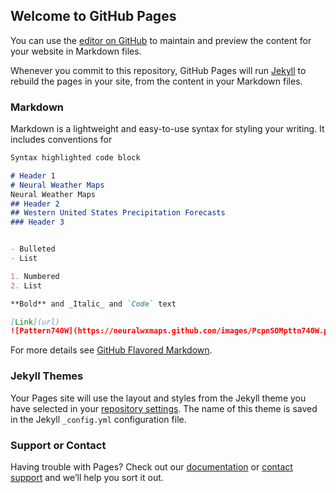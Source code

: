 ## Welcome to GitHub Pages

You can use the [editor on GitHub](https://github.com/NeuralWxMaps/PcpnWrnUS/edit/gh-pages/index.md) to maintain and preview the content for your website in Markdown files.

Whenever you commit to this repository, GitHub Pages will run [Jekyll](https://jekyllrb.com/) to rebuild the pages in your site, from the content in your Markdown files.

### Markdown

Markdown is a lightweight and easy-to-use syntax for styling your writing. It includes conventions for

```markdown
Syntax highlighted code block

# Header 1
# Neural Weather Maps
Neural Weather Maps
## Header 2
## Western United States Precipitation Forecasts
### Header 3


- Bulleted
- List

1. Numbered
2. List

**Bold** and _Italic_ and `Code` text

[Link](url)
![Pattern740W](https://neuralwxmaps.github.com/images/PcpnSOMpttn740W.png')
```

For more details see [GitHub Flavored Markdown](https://guides.github.com/features/mastering-markdown/).

### Jekyll Themes

Your Pages site will use the layout and styles from the Jekyll theme you have selected in your [repository settings](https://github.com/NeuralWxMaps/PcpnWrnUS/settings). The name of this theme is saved in the Jekyll `_config.yml` configuration file.

### Support or Contact

Having trouble with Pages? Check out our [documentation](https://docs.github.com/categories/github-pages-basics/) or [contact support](https://github.com/contact) and we’ll help you sort it out.
